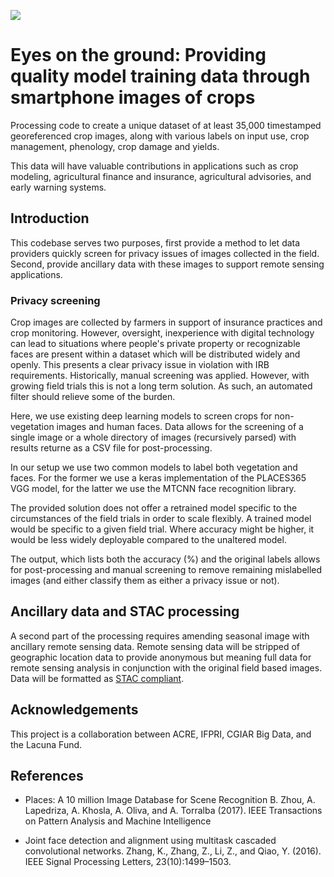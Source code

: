 ![](https://s31207.pcdn.co/wp-content/uploads/sites/11/2020/07/LacunaFund-Alt2-Tag-web.jpg)

# Eyes on the ground: Providing quality model training data through smartphone images of crops

Processing code to create a unique dataset of at least 35,000 timestamped georeferenced crop images, along with various labels on input use, crop management, phenology, crop damage and yields.

This data will have valuable contributions in applications such as crop modeling, agricultural finance and insurance, agricultural advisories, and early warning systems. 

## Introduction

This codebase serves two purposes, first provide a method to let data providers quickly screen for privacy issues of images collected in the field. Second, provide ancillary data with these images to support remote sensing applications.

### Privacy screening

Crop images are collected by farmers in support of insurance practices and crop monitoring. However, oversight, inexperience with digital technology can lead to situations where people's private property or recognizable faces are present within a dataset which will be distributed widely and openly. This presents a clear privacy issue in violation with IRB requirements. Historically, manual screening was applied. However, with growing field trials this is not a long term solution. As such, an automated filter should relieve some of the burden.

Here, we use existing deep learning models to screen crops for non-vegetation images and human faces. Data allows for the screening of a single image or a whole directory of images (recursively parsed) with results returne as a CSV file for post-processing.

In our setup we use two common models to label both vegetation and faces. For the former we use a keras implementation of the PLACES365 VGG model, for the latter we use the MTCNN face recognition library.

The provided solution does not offer a retrained model specific to the circumstances of the field trials in order to scale flexibly. A trained model would be specific to a given field trial. Where accuracy might be higher, it would be less widely deployable compared to the unaltered model.

The output, which lists both the accuracy (%) and the original labels allows for post-processing and manual screening to remove remaining mislabelled images (and either classify them as either a privacy issue or not).

## Ancillary data and STAC processing

A second part of the processing requires amending seasonal image with ancillary remote sensing data. Remote sensing data will be stripped of geographic location data to provide anonymous but meaning full data for remote sensing analysis in conjunction with the original field based images. Data will be formatted as [STAC compliant](https://stacspec.org/).

## Acknowledgements

This project is a collaboration between ACRE, IFPRI, CGIAR Big Data, and the Lacuna Fund.

## References

- Places: A 10 million Image Database for Scene Recognition
B. Zhou, A. Lapedriza, A. Khosla, A. Oliva, and A. Torralba (2017).
IEEE Transactions on Pattern Analysis and Machine Intelligence

- Joint face detection and alignment using multitask cascaded convolutional networks. Zhang, K., Zhang, Z., Li, Z., and Qiao, Y. (2016). IEEE Signal Processing Letters, 23(10):1499–1503.

